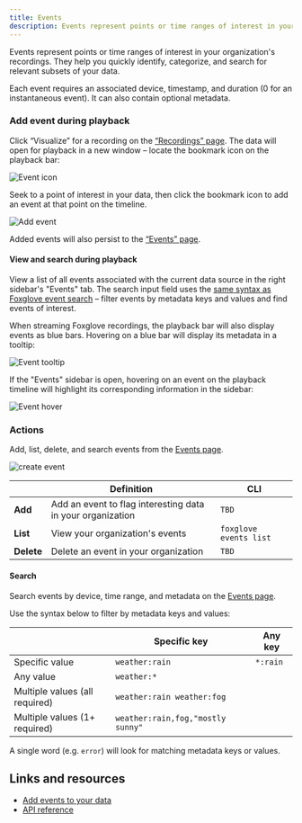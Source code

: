 ```yaml
---
title: Events
description: Events represent points or time ranges of interest in your organization's recordings.
---
```


Events represent points or time ranges of interest in your organization's recordings. They help you quickly identify, categorize, and search for relevant subsets of your data.

Each event requires an associated device, timestamp, and duration (0 for an instantaneous event). It can also contain optional metadata.

### Add event during playback

Click “Visualize” for a recording on the [“Recordings” page](https://app.foxglove.dev/~/recordings). The data will open for playback in a new window – locate the bookmark icon on the playback bar:

![Event icon](/img/docs/visualization/playback/event-icon.webp)

Seek to a point of interest in your data, then click the bookmark icon to add an event at that point on the timeline.

![Add event](/img/docs/visualization/playback/create-event.webp)

Added events will also persist to the [“Events” page](https://app.foxglove.dev/~/events).

#### View and search during playback

View a list of all events associated with the current data source in the right sidebar's "Events" tab. The search input field uses the [same syntax as Foxglove event search](/docs/events#search) – filter events by metadata keys and values and find events of interest.

When streaming Foxglove recordings, the playback bar will also display events as blue bars. Hovering on a blue bar will display its metadata in a tooltip:

![Event tooltip](/img/docs/visualization/playback/event-tooltip.webp)

If the "Events" sidebar is open, hovering on an event on the playback timeline will highlight its corresponding information in the sidebar:

![Event hover](/img/docs/visualization/playback/event-hover.webp)

### Actions

Add, list, delete, and search events from the [Events page](https://app.foxglove.dev/~/events).

![create event](/img/docs/events/create-event.webp)

|            | Definition                                                 | CLI                    |
| ---------- | ---------------------------------------------------------- | ---------------------- |
| **Add**    | Add an event to flag interesting data in your organization | `TBD`                  |
| **List**   | View your organization's events                            | `foxglove events list` |
| **Delete** | Delete an event in your organization                       | `TBD`                  |

#### Search

Search events by device, time range, and metadata on the [Events page](https://app.foxglove.dev/~/events).

Use the syntax below to filter by metadata keys and values:

|                                | Specific key                      | Any key  |
| ------------------------------ | --------------------------------- | -------- |
| Specific value                 | `weather:rain`                    | `*:rain` |
| Any value                      | `weather:*`                       |          |
| Multiple values (all required) | `weather:rain weather:fog`        |          |
| Multiple values (1+ required)  | `weather:rain,fog,"mostly sunny"` |          |

A single word (e.g. `error`) will look for matching metadata keys or values.

## Links and resources

- [Add events to your data](https://foxglove.dev/blog/announcing-foxglove-data-platform-events)
- [API reference](/api#tag/Events)
